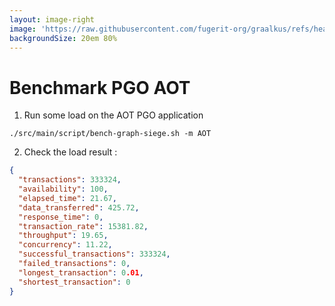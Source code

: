 ```yaml
---
layout: image-right
image: 'https://raw.githubusercontent.com/fugerit-org/graalkus/refs/heads/main/src/main/docs/slidev/graalkus/images/01_step_04_aot_optimized_plot_b.png'
backgroundSize: 20em 80%
---
```


# Benchmark PGO AOT

<v-clicks depth="1">

1. Run some load on the AOT PGO application

```shell
./src/main/script/bench-graph-siege.sh -m AOT
```

2. Check the load result :

```json
{
  "transactions": 333324,
  "availability": 100,
  "elapsed_time": 21.67,
  "data_transferred": 425.72,
  "response_time": 0,
  "transaction_rate": 15381.82,
  "throughput": 19.65,
  "concurrency": 11.22,
  "successful_transactions": 333324,
  "failed_transactions": 0,
  "longest_transaction": 0.01,
  "shortest_transaction": 0
}
```

<arrow v-click="[5, 6]" x1="400" y1="200" x2="280" y2="320" color="#539" width="2" arrowSize="1" />

</v-clicks>


<!--
You can have `style` tag in markdown to override the style for the current page.
Learn more: https://sli.dev/features/slide-scope-style
-->